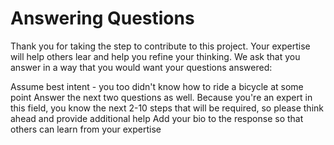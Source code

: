 
# Answering Questions
Thank you for taking the step to contribute to this project. Your expertise will help others lear and help you refine your thinking. We ask that you answer in a way that you would want your questions answered:

Assume best intent - you too didn't know how to ride a bicycle at some point
Answer the next two questions as well. Because you're an expert in this field, you know the next 2-10 steps that will be required, so please think ahead and provide additional help
Add your bio to the response so that others can learn from your expertise
